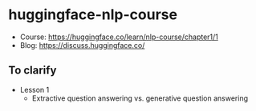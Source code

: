 # huggingface-nlp-course


- Course: https://huggingface.co/learn/nlp-course/chapter1/1
- Blog: https://discuss.huggingface.co/



## To clarify
- Lesson 1
  - Extractive question answering vs. generative question answering